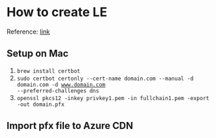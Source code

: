 # How to create LE

Reference: [link](https://esg.dev/posts/letsencrypt-on-azurecdn/)

## Setup on Mac

1. <code>brew install certbot</code>
2. <code>sudo certbot certonly --cert-name domain.com --manual -d domain.com -d www.domain.com --preferred-challenges dns</code>
3. <code>openssl pkcs12 -inkey privkey1.pem -in fullchain1.pem -export -out domain.pfx</code>

## Import pfx file to Azure CDN
